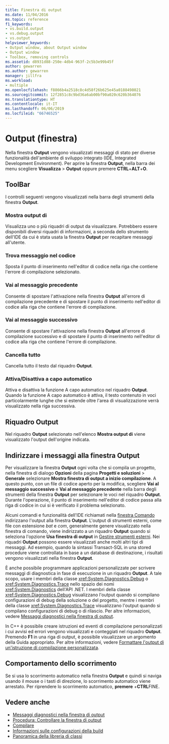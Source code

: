 ```yaml
---
title: Finestra di output
ms.date: 11/04/2016
ms.topic: reference
f1_keywords:
- vs.build.output
- vs.debug.output
- vs.output
helpviewer_keywords:
- Output window, about Output window
- Output window
- Toolbox, removing controls
ms.assetid: d8931d88-250e-4db4-963f-2c5b3e99b45f
author: gewarren
ms.author: gewarren
manager: jillfra
ms.workload:
- multiple
ms.openlocfilehash: f8866b4a2518c8c4d58f26b625e45a0188498021
ms.sourcegitcommit: 12f2851c8c9bd36a6ab00bf90a020c620b364076
ms.translationtype: HT
ms.contentlocale: it-IT
ms.lasthandoff: 06/06/2019
ms.locfileid: "66746525"
---
```

# <a name="output-window"></a>Output (finestra)

Nella finestra **Output** vengono visualizzati messaggi di stato per diverse funzionalità dell'ambiente di sviluppo integrato (IDE, Integrated Development Environment). Per aprire la finestra **Output**, nella barra dei menu scegliere **Visualizza** > **Output** oppure premere **CTRL**+**ALT**+**O**.

## <a name="toolbar"></a>ToolBar

I controlli seguenti vengono visualizzati nella barra degli strumenti della finestra **Output**.

### <a name="show-output-from"></a>Mostra output di

Visualizza uno o più riquadri di output da visualizzare. Potrebbero essere disponibili diversi riquadri di informazioni, a seconda dello strumento dell'IDE da cui è stata usata la finestra **Output** per recapitare messaggi all'utente.

### <a name="find-message-in-code"></a>Trova messaggio nel codice

Sposta il punto di inserimento nell'editor di codice nella riga che contiene l'errore di compilazione selezionato.

### <a name="go-to-previous-message"></a>Vai al messaggio precedente

Consente di spostare l'attivazione nella finestra **Output** all'errore di compilazione precedente e di spostare il punto di inserimento nell'editor di codice alla riga che contiene l'errore di compilazione.

### <a name="go-to-next-message"></a>Vai al messaggio successivo

Consente di spostare l'attivazione nella finestra **Output** all'errore di compilazione successivo e di spostare il punto di inserimento nell'editor di codice alla riga che contiene l'errore di compilazione.

### <a name="clear-all"></a>Cancella tutto

Cancella tutto il testo dal riquadro **Output**.

### <a name="toggle-word-wrap"></a>Attiva/Disattiva a capo automatico

Attiva e disattiva la funzione A capo automatico nel riquadro **Output**. Quando la funzione A capo automatico è attiva, il testo contenuto in voci particolarmente lunghe che si estende oltre l'area di visualizzazione verrà visualizzato nella riga successiva.

## <a name="output-pane"></a>Riquadro Output

Nel riquadro **Output** selezionato nell'elenco **Mostra output di** viene visualizzato l'output dell'origine indicata.

## <a name="route-messages-to-the-output-window"></a>Indirizzare i messaggi alla finestra Output

Per visualizzare la finestra **Output** ogni volta che si compila un progetto, nella finestra di dialogo **Opzioni** della pagina **Progetti e soluzioni** > **Generale** selezionare **Mostra finestra di output a inizio compilazione**. A questo punto, con un file di codice aperto per la modifica, scegliere **Vai al messaggio successivo** e **Vai al messaggio precedente** nella barra degli strumenti della finestra **Output** per selezionare le voci nel riquadro **Output**. Durante l'operazione, il punto di inserimento nell'editor di codice passa alla riga di codice in cui si è verificato il problema selezionato.

Alcuni comandi e funzionalità dell'IDE richiamati nella [finestra Comando](../../ide/reference/command-window.md) indirizzano l'output alla finestra **Output**. L'output di strumenti esterni, come file con estensione *bat* e *com*, generalmente genere visualizzato nella finestra di comando, viene indirizzato a un riquadro **Output** quando si seleziona l'opzione **Usa finestra di output** in [Gestire strumenti esterni](../../ide/managing-external-tools.md). Nei riquadri **Output** possono essere visualizzati anche molti altri tipi di messaggi. Ad esempio, quando la sintassi Transact-SQL in una stored procedure viene controllata in base a un database di destinazione, i risultati vengono visualizzati nella finestra **Output**.

È anche possibile programmare applicazioni personalizzate per scrivere messaggi di diagnostica in fase di esecuzione in un riquadro **Output**. A tale scopo, usare i membri della classe <xref:System.Diagnostics.Debug> o <xref:System.Diagnostics.Trace> nello spazio dei nomi <xref:System.Diagnostics> dell'API .NET. I membri della classe <xref:System.Diagnostics.Debug> visualizzano l'output quando si compilano configurazioni di debug della soluzione o del progetto, mentre i membri della classe <xref:System.Diagnostics.Trace> visualizzano l'output quando si compilano configurazioni di debug o di rilascio. Per altre informazioni, vedere [Messaggi diagnostici nella finestra di output](../../debugger/diagnostic-messages-in-the-output-window.md).

In C++ è possibile creare istruzioni ed eventi di compilazione personalizzati i cui avvisi ed errori vengono visualizzati e conteggiati nel riquadro **Output**. Premendo **F1** in una riga di output, è possibile visualizzare un argomento della Guida appropriato. Per altre informazioni, vedere [Formattare l'output di un'istruzione di compilazione personalizzata](/cpp/build/reference/formatting-the-output-of-a-custom-build-step-or-build-event).

## <a name="scroll-behavior"></a>Comportamento dello scorrimento

Se si usa lo scorrimento automatico nella finestra **Output** e quindi si naviga usando il mouse o i tasti di direzione, lo scorrimento automatico viene arrestato. Per riprendere lo scorrimento automatico, **premere** +**CTRL**FINE.

## <a name="see-also"></a>Vedere anche

- [Messaggi diagnostici nella finestra di output](../../debugger/diagnostic-messages-in-the-output-window.md)
- [Procedura: Controllare la finestra di output](https://msdn.microsoft.com/Library/91aebd15-8854-4a7a-9f7d-57376fb4e858)
- [Compilare](../../ide/compiling-and-building-in-visual-studio.md)
- [Informazioni sulle configurazioni della build](../../ide/understanding-build-configurations.md)
- [Panoramica della libreria di classi](/dotnet/standard/class-library-overview)